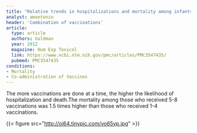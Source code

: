 ```yaml
---
title: "Relative trends in hospitalizations and mortality among infants by the number of vaccine doses and age, based on the Vaccine Adverse Event Reporting System (VAERS), 1990-2010"
analyst: amantonio
header: 'Combination of vaccinations'
article:
  type: article
  authors: Goldman
  year: 2012
  magazine: Hum Exp Toxicol
  link: https://www.ncbi.nlm.nih.gov/pmc/articles/PMC3547435/
  pubmed: PMC3547435
conditions:
- Mortality
- Co-administration of Vaccines
---
```


The more vaccinations are done at a time, the higher the likelihood of hospitalization and death.The mortality among those who received 5-8 vaccinations was 1.5 times higher than those who received 1-4 vaccinations.

{{< figure src="http://oi64.tinypic.com/vo65vp.jpg" >}}
